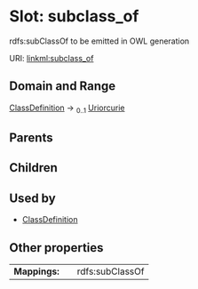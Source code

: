 
# Slot: subclass_of


rdfs:subClassOf to be emitted in OWL generation

URI: [linkml:subclass_of](https://w3id.org/linkml/subclass_of)


## Domain and Range

[ClassDefinition](ClassDefinition.md) &#8594;  <sub>0..1</sub> [Uriorcurie](types/Uriorcurie.md)

## Parents


## Children


## Used by

 * [ClassDefinition](ClassDefinition.md)

## Other properties

|  |  |  |
| --- | --- | --- |
| **Mappings:** | | rdfs:subClassOf |

